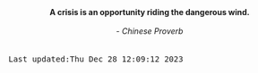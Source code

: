 
<div align="center"><b><span>A crisis is an opportunity riding the dangerous wind.</span></b><br><br><i> - Chinese Proverb</i></div>
<br><br><kbd>Last updated:Thu Dec 28 12:09:12 2023</kbd>